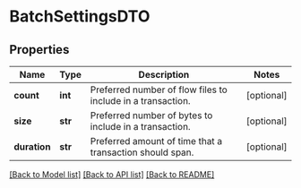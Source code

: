 # BatchSettingsDTO

## Properties
Name | Type | Description | Notes
------------ | ------------- | ------------- | -------------
**count** | **int** | Preferred number of flow files to include in a transaction. | [optional] 
**size** | **str** | Preferred number of bytes to include in a transaction. | [optional] 
**duration** | **str** | Preferred amount of time that a transaction should span. | [optional] 

[[Back to Model list]](../README.md#documentation-for-models) [[Back to API list]](../README.md#documentation-for-api-endpoints) [[Back to README]](../README.md)


